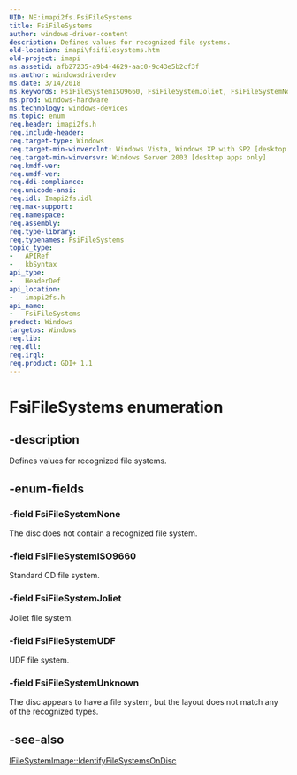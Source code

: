 ```yaml
---
UID: NE:imapi2fs.FsiFileSystems
title: FsiFileSystems
author: windows-driver-content
description: Defines values for recognized file systems.
old-location: imapi\fsifilesystems.htm
old-project: imapi
ms.assetid: afb27235-a9b4-4629-aac0-9c43e5b2cf3f
ms.author: windowsdriverdev
ms.date: 3/14/2018
ms.keywords: FsiFileSystemISO9660, FsiFileSystemJoliet, FsiFileSystemNone, FsiFileSystemUDF, FsiFileSystemUnknown, FsiFileSystems, FsiFileSystems enumeration [IMAPI], imapi.fsifilesystems, imapi2fs/FsiFileSystemISO9660, imapi2fs/FsiFileSystemJoliet, imapi2fs/FsiFileSystemNone, imapi2fs/FsiFileSystemUDF, imapi2fs/FsiFileSystemUnknown, imapi2fs/FsiFileSystems
ms.prod: windows-hardware
ms.technology: windows-devices
ms.topic: enum
req.header: imapi2fs.h
req.include-header: 
req.target-type: Windows
req.target-min-winverclnt: Windows Vista, Windows XP with SP2 [desktop apps only]
req.target-min-winversvr: Windows Server 2003 [desktop apps only]
req.kmdf-ver: 
req.umdf-ver: 
req.ddi-compliance: 
req.unicode-ansi: 
req.idl: Imapi2fs.idl
req.max-support: 
req.namespace: 
req.assembly: 
req.type-library: 
req.typenames: FsiFileSystems
topic_type:
-	APIRef
-	kbSyntax
api_type:
-	HeaderDef
api_location:
-	imapi2fs.h
api_name:
-	FsiFileSystems
product: Windows
targetos: Windows
req.lib: 
req.dll: 
req.irql: 
req.product: GDI+ 1.1
---
```


# FsiFileSystems enumeration


## -description


Defines values for recognized file systems.


## -enum-fields




### -field FsiFileSystemNone

The disc does not contain a recognized file system.


### -field FsiFileSystemISO9660

Standard CD file system.


### -field FsiFileSystemJoliet

Joliet file system.


### -field FsiFileSystemUDF

UDF file system.


### -field FsiFileSystemUnknown

The disc appears to have a file system, but the layout does not match any of the recognized types.


## -see-also




<a href="https://msdn.microsoft.com/381be283-c877-44f0-9d96-b9e80a6aeec8">IFileSystemImage::IdentifyFileSystemsOnDisc</a>
 

 

